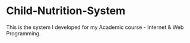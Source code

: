 # Child-Nutrition-System
This is the system I developed for my Academic course - Internet & Web Programming.
